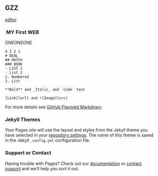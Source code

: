 ## GZZ
 [editor](https://github.com/gengzzgitt/gzzfo/edit/master/index.md)  



###  MY First WEB

ONEONEONE
```GIVE
4 3 2 1
# DEAL
## MATCH
### BOOK
- LIST 1
- List 2
1. Numbered
2. List

**Bold** and _Italic_ and `Code` text

[Link](url) and ![Image](src)
```

For more details see [GitHub Flavored Markdown](https://guides.github.com/features/mastering-markdown/).

### Jekyll Themes

Your Pages site will use the layout and styles from the Jekyll theme you have selected in your [repository settings](https://github.com/gengzzgitt/gzzfo/settings). The name of this theme is saved in the Jekyll `_config.yml` configuration file.

### Support or Contact

Having trouble with Pages? Check out our [documentation](https://help.github.com/categories/github-pages-basics/) or [contact support](https://github.com/contact) and we’ll help you sort it out.
